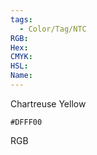 ```yaml
---
tags:
  - Color/Tag/NTC
RGB:
Hex:
CMYK:
HSL:
Name:
---
```

Chartreuse Yellow
```palette
#DFFF00
```
RGB
